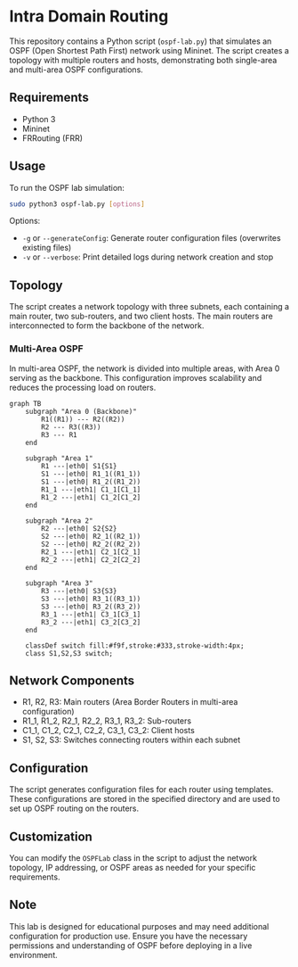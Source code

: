# Intra Domain Routing 

This repository contains a Python script (`ospf-lab.py`) that simulates an OSPF (Open Shortest Path First) network using Mininet. The script creates a topology with multiple routers and hosts, demonstrating both single-area and multi-area OSPF configurations.

## Requirements

- Python 3
- Mininet
- FRRouting (FRR)

## Usage

To run the OSPF lab simulation:

```bash
sudo python3 ospf-lab.py [options]
```

Options:
- `-g` or `--generateConfig`: Generate router configuration files (overwrites existing files)
- `-v` or `--verbose`: Print detailed logs during network creation and stop

## Topology

The script creates a network topology with three subnets, each containing a main router, two sub-routers, and two client hosts. The main routers are interconnected to form the backbone of the network.

### Multi-Area OSPF

In multi-area OSPF, the network is divided into multiple areas, with Area 0 serving as the backbone. This configuration improves scalability and reduces the processing load on routers.

```mermaid
graph TB
    subgraph "Area 0 (Backbone)"
        R1((R1)) --- R2((R2))
        R2 --- R3((R3))
        R3 --- R1
    end
    
    subgraph "Area 1"
        R1 ---|eth0| S1{S1}
        S1 ---|eth0| R1_1((R1_1))
        S1 ---|eth0| R1_2((R1_2))
        R1_1 ---|eth1| C1_1[C1_1]
        R1_2 ---|eth1| C1_2[C1_2]
    end
    
    subgraph "Area 2"
        R2 ---|eth0| S2{S2}
        S2 ---|eth0| R2_1((R2_1))
        S2 ---|eth0| R2_2((R2_2))
        R2_1 ---|eth1| C2_1[C2_1]
        R2_2 ---|eth1| C2_2[C2_2]
    end
    
    subgraph "Area 3"
        R3 ---|eth0| S3{S3}
        S3 ---|eth0| R3_1((R3_1))
        S3 ---|eth0| R3_2((R3_2))
        R3_1 ---|eth1| C3_1[C3_1]
        R3_2 ---|eth1| C3_2[C3_2]
    end

    classDef switch fill:#f9f,stroke:#333,stroke-width:4px;
    class S1,S2,S3 switch;
```

## Network Components

- R1, R2, R3: Main routers (Area Border Routers in multi-area configuration)
- R1_1, R1_2, R2_1, R2_2, R3_1, R3_2: Sub-routers
- C1_1, C1_2, C2_1, C2_2, C3_1, C3_2: Client hosts
- S1, S2, S3: Switches connecting routers within each subnet

## Configuration

The script generates configuration files for each router using templates. These configurations are stored in the specified directory and are used to set up OSPF routing on the routers.

## Customization

You can modify the `OSPFLab` class in the script to adjust the network topology, IP addressing, or OSPF areas as needed for your specific requirements.

## Note

This lab is designed for educational purposes and may need additional configuration for production use. Ensure you have the necessary permissions and understanding of OSPF before deploying in a live environment.
